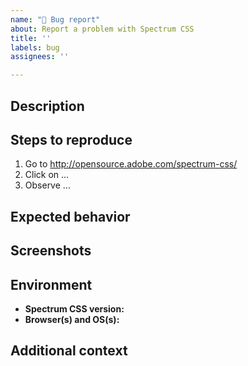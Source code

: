 ```yaml
---
name: "🐛 Bug report"
about: Report a problem with Spectrum CSS
title: ''
labels: bug
assignees: ''

---
```


## Description
<!-- Describe the problem you're having and paste any error messages you received -->


## Steps to reproduce

1. Go to http://opensource.adobe.com/spectrum-css/
2. Click on ...
3. Observe ...


## Expected behavior
<!-- Describe what you expected to happen -->


## Screenshots
<!-- If applicable, add screenshots to help explain the problem -->


## Environment
 - **Spectrum CSS version:** <!-- 2.13.0 -->
 - **Browser(s) and OS(s):** <!-- Chrome 75.0.3770.142 on Win 10 -->

## Additional context
<!-- Provide any additional information that might help us debug the issue -->

